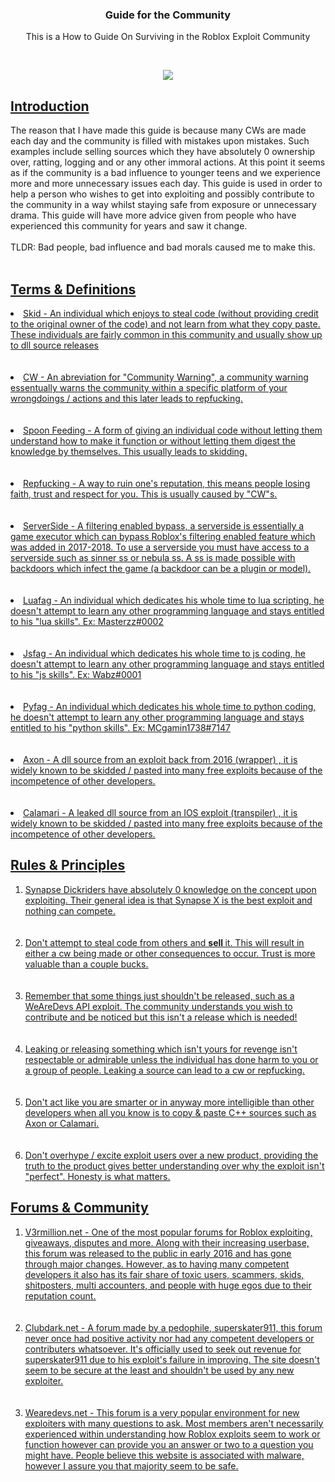 <h3 align="center"> Guide for the Community </h3>
<p align="center"> 
  <a> This is a How to Guide </a>
  <a> On Surviving in the Roblox Exploit Community </a>
</p>
<br>
<p align="center">
   <a href="https://roblox.com" title="Roblox">
    <img src="https://cdn.discordapp.com/attachments/784639424931561502/830467142239256576/roblox-logo-roblox-symbol-meaning-history-evolution-81.png">
  </a>
 
</p>
 <h2>
  <u>
 Introduction
  </u>
  </h2>
<a> The reason that I have made this guide is because many CWs are made each day and the community is filled with mistakes upon mistakes. Such examples include selling sources which they have absolutely 0 ownership over, ratting, logging and or any other immoral actions. At this point it seems as if the community is a bad influence to younger teens and we experience more and more unnecessary  issues each day. This guide is used in order to help a person who wishes to get into exploiting and possibly contribute to the community in a way whilst staying safe from exposure or unnecessary  drama. This guide will have more advice given from people who have experienced this community for years and saw it change.<br> </br> TLDR: Bad people, bad influence and bad morals caused me to make this. </a>
<br>
</br>
<h2>
<u>
  Terms & Definitions
<u>
</h2>
<li>
  Skid - An individual which enjoys to steal code (without providing credit to the original owner of the code) and not learn from what they copy paste. These individuals are fairly common in this community and usually show up to dll source releases
</li>
  <br>
  </br>
<li>
  CW - An abreviation for "Community Warning", a community warning essentually warns the community within a specific platform of your wrongdoings / actions and this later leads to repfucking.
</li>
<br>
</br>
<li>
  Spoon Feeding - A form of giving an individual code without letting them understand how to make it function or without letting them digest the knowledge by themselves. This usually leads to skidding.
</li>
<br>
</br>
<li>
  Repfucking - A way to ruin one's reputation, this means people losing faith, trust and respect for you. This is usually caused by "CW"s.
</li>
<br>
</br>
<li>
  ServerSide - A filtering enabled bypass, a serverside is essentially a game executor which can bypass Roblox's filtering enabled feature which was added in 2017-2018. To use a serverside you must have access to a serverside such as sinner ss or nebula ss. A ss is made possible with backdoors which infect the game (a backdoor can be a plugin or model). 
</li>
<br>
</br>
<li>
  Luafag - An individual which dedicates his whole time to lua scripting, he doesn't attempt to learn any other programming language and stays entitled to his "lua skills". Ex: Masterzz#0002
</li>
<br>
</br>
<li>
   Jsfag - An individual which dedicates his whole time to js coding, he doesn't attempt to learn any other programming language and stays entitled to his "js skills". Ex: Wabz#0001
</li>
<br>
</br>
<li>
   Pyfag - An individual which dedicates his whole time to python coding, he doesn't attempt to learn any other programming language and stays entitled to his "python skills". Ex: MCgamin1738#7147
</li>
 <br>
  </br>
<li>
  Axon - A dll source from an exploit back from 2016 (wrapper) , it is widely known to be skidded / pasted into many free exploits because of the incompetence of other developers. 
</li>
 <br>
  </br>
<li>
  Calamari - A leaked dll source from an IOS exploit (transpiler) , it is widely known to be skidded / pasted into many free exploits because of the incompetence of other developers. 
</li>
 <h2>
  <u>
 Rules & Principles
  </u>
  </h2>
<ol type="1">
  <li> Synapse Dickriders have absolutely 0 knowledge on the concept upon exploiting. Their general idea is that Synapse X is the best exploit and nothing can compete. </li>
  <br>
  </br>
  <li> Don't attempt to steal code from others and <b> sell </b> it. This will result in either a cw being made or other consequences to occur. Trust is more valuable than a couple bucks. </li> 
  <br>
  </br>
  <li> Remember that some things just shouldn't be released, such as a WeAreDevs API exploit. The community understands you wish to contribute and be noticed but this isn't a release which is needed! </li>
<br>
  </br>
  <li> Leaking or releasing something which isn't yours for revenge isn't respectable or admirable unless the individual has done harm to you or a group of people. Leaking a source can lead to a cw or repfucking. </li>
<br>
  </br>
  <li> Don't act like you are smarter or in anyway more intelligible than other developers when all you know is to copy & paste C++ sources such as Axon or Calamari. </li>
<br>
  </br>
  <li> Don't overhype / excite exploit users over a new product, providing the truth to the product gives better understanding over why the exploit isn't "perfect". Honesty is what matters. </li>
</ol>
<h2>
<u>
  Forums & Community
<u>
</h2>
<ol type="1">
  <li> V3rmillion.net - One of the most popular forums for Roblox exploiting, giveaways, disputes and more. Along with their increasing userbase, this forum was released to the public in early 2016 and has gone through major changes. However, as to having many competent developers it also has its fair share of toxic users, scammers, skids, shitposters, multi accounters, and people with huge egos due to their reputation count. </li>
<br>
</br>
 <li> Clubdark.net - A forum made by a pedophile, superskater911, this forum never once had positive activity nor had any competent developers or contributers whatsoever. It's officially used to seek out revenue for superskater911 due to his exploit's failure in improving. The site doesn't seem to be secure at the least and shouldn't be used by any new exploiter.  </li> 
 <br>
 </br>
  <li> Wearedevs.net - This forum is a very popular environment for new exploiters with many questions to ask. Most members aren't necessarily experienced within understanding how Roblox exploits seem to work or function however can provide you an answer or two to a question you might have. People believe this website is associated with malware, however I assure you that majority seem to be safe.</li>
</ol>
